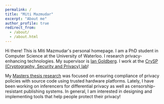 ```yaml
---
permalink: /
title: "Miti Mazmudar"
excerpt: "About me"
author_profile: true
redirect_from: 
  - /about/
  - /about.html
---
```


Hi there! This is Miti Mazmudar's personal homepage. I am a PhD student in Computer Science at the University of Waterloo. I research privacy-enhancing technologies. My supervisor is [Ian Goldberg](https://cs.uwaterloo.ca/~iang/). I work at the [CrySP (Cryptography, Security and Privacy) lab](https://crysp.uwaterloo.ca)! 

My [Masters thesis research](https://uwspace.uwaterloo.ca/handle/10012/14765) was focused on ensuring compliance of privacy policies with source code using trusted hardware platforms. Lately, I have been working on inferencers for differential privacy as well as censorship-resistant publishing systems. In general, I am interested in designing and implementing tools that help people protect their privacy!
